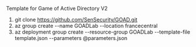 Template for Game of Active Directory V2

1. git clone https://github.com/SenSecurity/GOAD.git
2. az group create --name GOADLab --location francecentral
3. az deployment group create --resource-group GOADLab --template-file template.json --parameters @parameters.json
